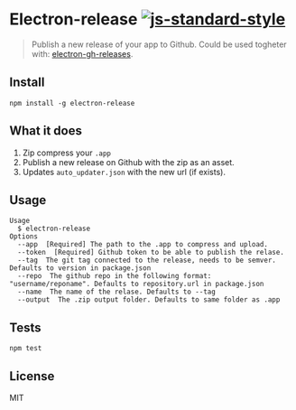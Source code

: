 # Electron-release [![js-standard-style](https://img.shields.io/badge/code%20style-standard-brightgreen.svg?style=flat)](https://github.com/feross/standard)
> Publish a new release of your app to Github. Could be used togheter with: [electron-gh-releases](https://github.com/jenslind/electron-gh-releases).

## Install

```
npm install -g electron-release
```

## What it does

1. Zip compress your `.app`
2. Publish a new release on Github with the zip as an asset.
3. Updates `auto_updater.json` with the new url (if exists).

## Usage

```
Usage
  $ electron-release
Options
  --app  [Required] The path to the .app to compress and upload.
  --token  [Required] Github token to be able to publish the relase.
  --tag  The git tag connected to the release, needs to be semver. Defaults to version in package.json
  --repo  The github repo in the following format: "username/reponame". Defaults to repository.url in package.json
  --name  The name of the relase. Defaults to --tag
  --output  The .zip output folder. Defaults to same folder as .app
```

## Tests

```
npm test
```

## License
MIT
